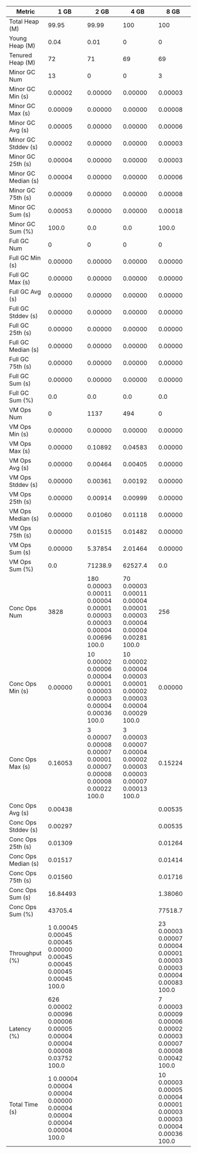 | Metric | 1 GB | 2 GB | 4 GB | 8 GB |
|------|----|----|----|----|
| Total Heap (M) | 99.95 | 99.99 | 100 | 100 |
| Young Heap (M) | 0.04 | 0.01 | 0 | 0 |
| Tenured Heap (M) | 72 | 71 | 69 | 69 |
| Minor GC Num | 13 | 0 | 0 | 3 |
| Minor GC Min (s) | 0.00002 | 0.00000 | 0.00000 | 0.00003 |
| Minor GC Max (s) | 0.00009 | 0.00000 | 0.00000 | 0.00008 |
| Minor GC Avg (s) | 0.00005 | 0.00000 | 0.00000 | 0.00006 |
| Minor GC Stddev (s) | 0.00002 | 0.00000 | 0.00000 | 0.00003 |
| Minor GC 25th (s) | 0.00004 | 0.00000 | 0.00000 | 0.00003 |
| Minor GC Median (s) | 0.00004 | 0.00000 | 0.00000 | 0.00006 |
| Minor GC 75th (s) | 0.00009 | 0.00000 | 0.00000 | 0.00008 |
| Minor GC Sum (s) | 0.00053 | 0.00000 | 0.00000 | 0.00018 |
| Minor GC Sum (%) | 100.0 | 0.0 | 0.0 | 100.0 |
| Full GC Num | 0 | 0 | 0 | 0 |
| Full GC Min (s) | 0.00000 | 0.00000 | 0.00000 | 0.00000 |
| Full GC Max (s) | 0.00000 | 0.00000 | 0.00000 | 0.00000 |
| Full GC Avg (s) | 0.00000 | 0.00000 | 0.00000 | 0.00000 |
| Full GC Stddev (s) | 0.00000 | 0.00000 | 0.00000 | 0.00000 |
| Full GC 25th (s) | 0.00000 | 0.00000 | 0.00000 | 0.00000 |
| Full GC Median (s) | 0.00000 | 0.00000 | 0.00000 | 0.00000 |
| Full GC 75th (s) | 0.00000 | 0.00000 | 0.00000 | 0.00000 |
| Full GC Sum (s) | 0.00000 | 0.00000 | 0.00000 | 0.00000 |
| Full GC Sum (%) | 0.0 | 0.0 | 0.0 | 0.0 |
| VM Ops Num | 0 | 1137 | 494 | 0 |
| VM Ops Min (s) | 0.00000 | 0.00000 | 0.00000 | 0.00000 |
| VM Ops Max (s) | 0.00000 | 0.10892 | 0.04583 | 0.00000 |
| VM Ops Avg (s) | 0.00000 | 0.00464 | 0.00405 | 0.00000 |
| VM Ops Stddev (s) | 0.00000 | 0.00361 | 0.00192 | 0.00000 |
| VM Ops 25th (s) | 0.00000 | 0.00914 | 0.00999 | 0.00000 |
| VM Ops Median (s) | 0.00000 | 0.01060 | 0.01118 | 0.00000 |
| VM Ops 75th (s) | 0.00000 | 0.01515 | 0.01482 | 0.00000 |
| VM Ops Sum (s) | 0.00000 | 5.37854 | 2.01464 | 0.00000 |
| VM Ops Sum (%) | 0.0 | 71238.9 | 62527.4 | 0.0 |
| Conc Ops Num | 3828 | 180	0.00003	0.00011	0.00004	0.00001	0.00003	0.00003	0.00004	0.00696	100.0 | 70	0.00003	0.00011	0.00004	0.00001	0.00003	0.00004	0.00004	0.00281	100.0 | 256 |
| Conc Ops Min (s) | 0.00000 | 10	0.00002	0.00006	0.00004	0.00001	0.00003	0.00003	0.00004	0.00036	100.0 | 10	0.00002	0.00004	0.00003	0.00001	0.00002	0.00003	0.00004	0.00029	100.0 | 0.00000 |
| Conc Ops Max (s) | 0.16053 | 3	0.00007	0.00008	0.00007	0.00001	0.00007	0.00008	0.00008	0.00022	100.0 | 3	0.00003	0.00007	0.00004	0.00002	0.00003	0.00003	0.00007	0.00013	100.0 | 0.15224 |
| Conc Ops Avg (s) | 0.00438 |  |  | 0.00535 |
| Conc Ops Stddev (s) | 0.00297 |  |  | 0.00535 |
| Conc Ops 25th (s) | 0.01309 |  |  | 0.01264 |
| Conc Ops Median (s) | 0.01517 |  |  | 0.01414 |
| Conc Ops 75th (s) | 0.01560 |  |  | 0.01716 |
| Conc Ops Sum (s) | 16.84493 |  |  | 1.38060 |
| Conc Ops Sum (%) | 43705.4 |  |  | 77518.7 |
| Throughput (%) | 1	0.00045	0.00045	0.00045	0.00000	0.00045	0.00045	0.00045	0.00045	100.0 |  |  | 23	0.00003	0.00007	0.00004	0.00001	0.00003	0.00003	0.00004	0.00083	100.0 |
| Latency (%) | 626	0.00002	0.00096	0.00006	0.00005	0.00004	0.00004	0.00008	0.03752	100.0 |  |  | 7	0.00003	0.00009	0.00006	0.00002	0.00003	0.00007	0.00008	0.00042	100.0 |
| Total Time (s) | 1	0.00004	0.00004	0.00004	0.00000	0.00004	0.00004	0.00004	0.00004	100.0 |  |  | 10	0.00003	0.00005	0.00004	0.00001	0.00003	0.00003	0.00004	0.00036	100.0 |
